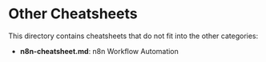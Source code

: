 # Other Cheatsheets

This directory contains cheatsheets that do not fit into the other categories:

- **n8n-cheatsheet.md**: n8n Workflow Automation 